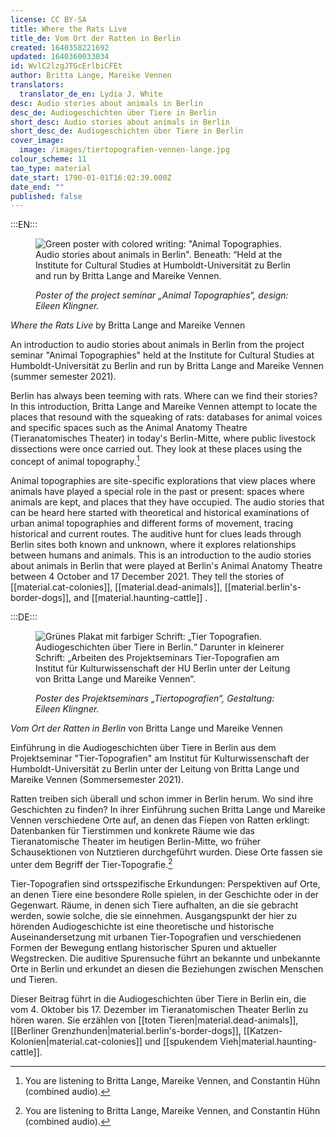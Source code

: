 ```yaml
---
license: CC BY-SA
title: Where the Rats Live
title_de: Vom Ort der Ratten in Berlin
created: 1640358221692
updated: 1640360033034
id: WvlC2lzgJTGcErlbiCFEt
author: Britta Lange, Mareike Vennen
translators:
  translator_de_en: Lydia J. White
desc: Audio stories about animals in Berlin
desc_de: Audiogeschichten über Tiere in Berlin
short_desc: Audio stories about animals in Berlin
short_desc_de: Audiogeschichten über Tiere in Berlin
cover_image:
  image: /images/tiertopografien-vennen-lange.jpg
colour_scheme: 11
tao_type: material
date_start: 1790-01-01T16:02:39.000Z
date_end: ""
published: false
---
```


:::EN:::

<figure>

![Green poster with colored writing: "Animal Topographies. Audio stories about animals in Berlin". Beneath: “Held at the Institute for Cultural Studies at Humboldt-Universität zu Berlin and run by Britta Lange and Mareike Vennen.](/images/mv/tiertopografien-vennen-lange.jpg)

<figcaption>

_Poster of the project seminar „Animal Topographies“, design: Eileen Klingner._

</figcaption>

</figure>

<sound file="/audio/Einleitung_Lange und Vennen.mp3">_Where the Rats Live_ by Britta Lange and Mareike Vennen</sound>

An introduction to audio stories about animals in Berlin from the project seminar "Animal Topographies" held at the Institute for Cultural Studies at Humboldt-Universität zu Berlin and run by Britta Lange and Mareike Vennen (summer semester 2021). 

Berlin has always been teeming with rats. Where can we find their stories? In this introduction, Britta Lange and Mareike Vennen attempt to locate the places that resound with the squeaking of rats: databases for animal voices and specific spaces such as the Animal Anatomy Theatre (Tieranatomisches Theater) in today's Berlin-Mitte, where public livestock dissections were once carried out. They look at these places using the concept of animal topography.[^1] 

Animal topographies are site-specific explorations that view places where animals have played a special role in the past or present: spaces where animals are kept, and places that they have occupied. The audio stories that can be heard here started with theoretical and historical examinations of urban animal topographies and different forms of movement, tracing historical and current routes. The auditive hunt for clues leads through Berlin sites both known and unknown, where it explores relationships between humans and animals.
This is an introduction to the audio stories about animals in Berlin that were played at Berlin's Animal Anatomy Theatre between 4 October and 17 December 2021. They tell the stories of [[material.cat-colonies]], [[material.dead-animals]], [[material.berlin's-border-dogs]], and [[material.haunting-cattle]] .

[^1]: You are listening to Britta Lange, Mareike Vennen, and Constantin Hühn (combined audio). 

:::DE:::

<figure>

![Grünes Plakat mit farbiger Schrift: „Tier Topografien. Audiogeschichten über Tiere in Berlin.“ Darunter in kleinerer Schrift: „Arbeiten des Projektseminars Tier-Topografien am Institut für Kulturwissenschaft der HU Berlin unter der Leitung von Britta Lange und Mareike Vennen“.](/images/mv/tiertopografien-vennen-lange.jpg)

<figcaption>

_Poster des Projektseminars „Tiertopografien“, Gestaltung: Eileen Klingner._

</figcaption>

</figure>

<sound file="/audio/Einleitung_Lange und Vennen.mp3">_Vom Ort der Ratten in Berlin_ von Britta Lange und Mareike Vennen</sound>

Einführung in die Audiogeschichten über Tiere in Berlin aus dem Projektseminar "Tier-Topografien" am Institut für Kulturwissenschaft der Humboldt-Universität zu Berlin unter der Leitung von Britta Lange und Mareike Vennen (Sommersemester 2021). 

Ratten treiben sich überall und schon immer in Berlin herum. Wo sind ihre Geschichten zu finden? In ihrer Einführung suchen Britta Lange und Mareike Vennen verschiedene Orte auf, an denen das Fiepen von Ratten erklingt: Datenbanken für Tierstimmen und konkrete Räume wie das Tieranatomische Theater im heutigen Berlin-Mitte, wo früher Schausektionen von Nutztieren durchgeführt wurden. Diese Orte fassen sie unter dem Begriff der Tier-Topografie.[^1] 

Tier-Topografien sind ortsspezifische Erkundungen: Perspektiven auf Orte, an denen Tiere eine besondere Rolle spielen, in der Geschichte oder in der Gegenwart. Räume, in denen sich Tiere aufhalten, an die sie gebracht werden, sowie solche, die sie einnehmen. Ausgangspunkt der hier zu hörenden Audiogeschichte ist eine theoretische und historische Auseinandersetzung mit urbanen Tier-Topografien und verschiedenen Formen der Bewegung entlang historischer Spuren und aktueller Wegstrecken. Die auditive Spurensuche führt an bekannte und unbekannte Orte in Berlin und erkundet an diesen die Beziehungen zwischen Menschen und Tieren.

Dieser Beitrag führt in die Audiogeschichten über Tiere in Berlin ein, die vom 4. Oktober bis 17. Dezember im Tieranatomischen Theater Berlin zu hören waren. Sie erzählen von [[toten Tieren|material.dead-animals]], [[Berliner Grenzhunden|material.berlin's-border-dogs]], [[Katzen-Kolonien|material.cat-colonies]] und [[spukendem Vieh|material.haunting-cattle]].


[^1]: Sie hören Britta Lange, Mareike Vennen und Constantin Hühn (Audiokombinat). 
